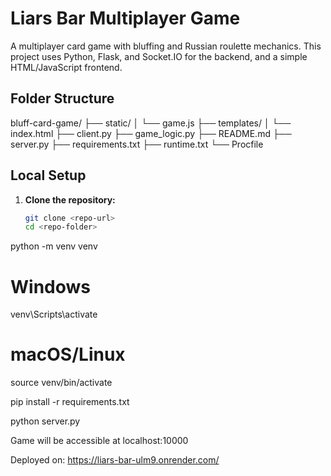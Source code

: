 # Liars Bar Multiplayer Game

A multiplayer card game with bluffing and Russian roulette mechanics. This project uses Python, Flask, and Socket.IO for the backend, and a simple HTML/JavaScript frontend.

## Folder Structure

bluff-card-game/
├── static/
│   └── game.js
├── templates/
│   └── index.html
├── client.py
├── game_logic.py
├── README.md
├── server.py
├── requirements.txt
├── runtime.txt
└── Procfile



## Local Setup

1. **Clone the repository:**

   ```bash
   git clone <repo-url>
   cd <repo-folder>

python -m venv venv
# Windows
venv\Scripts\activate
# macOS/Linux
source venv/bin/activate


pip install -r requirements.txt


python server.py


Game will be accessible at localhost:10000

Deployed on: https://liars-bar-ulm9.onrender.com/